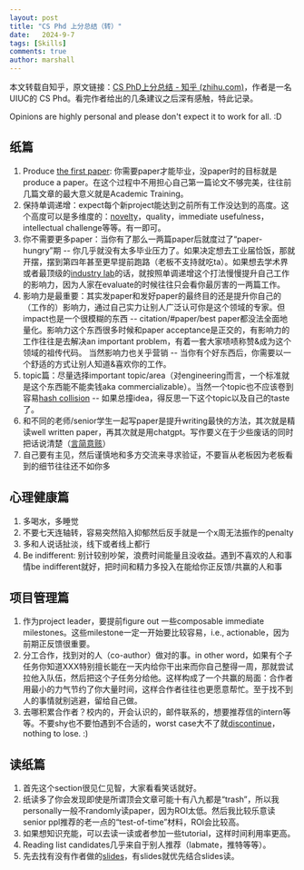 ```yaml
---
layout: post
title: "CS Phd 上分总结（转）"
date:   2024-9-7
tags: [Skills]
comments: true
author: marshall
---
```


本文转载自知乎，原文链接：[CS PhD上分总结 - 知乎 (zhihu.com)](https://zhuanlan.zhihu.com/p/666680698)，作者是一名UIUC的 CS Phd。看完作者给出的几条建议之后深有感触，特此记录。

<!-- more -->
<!-- meta name="description" -->

Opinions are highly personal and please don't expect it to work for all. :D

## 纸篇

1. Produce [the first paper](https://zhida.zhihu.com/search?q=the+first+paper&zhida_source=entity&is_preview=1): 你需要paper才能毕业，没paper时的目标就是produce a paper。在这个过程中不用担心自己第一篇论文不够完美，往往前几篇文章的最大意义就是Academic Training。
2. 保持单调递增：expect每个新project能达到之前所有工作没达到的高度。这个高度可以是多维度的：[novelty](https://zhida.zhihu.com/search?q=novelty&zhida_source=entity&is_preview=1)，quality，immediate usefulness，intellectual challenge等等。有一即可。
3. 你不需要更多paper：当你有了那么一两篇paper后就度过了“paper-hungry”期 -- 你几乎就没有太多毕业压力了。如果决定想去工业届恰饭，那就开摆，摆到第四年甚至更早提前跑路（老板不支持就吃ta）。如果想去学术界或者最顶级的[industry lab](https://zhida.zhihu.com/search?q=industry+lab&zhida_source=entity&is_preview=1)的话，就按照单调递增这个打法慢慢提升自己工作的影响力，因为人家在evaluate的时候往往只会看你最厉害的一两篇工作。
4. 影响力是最重要：其实发paper和发好paper的最终目的还是提升你自己的（工作的）影响力，通过自己实力让别人广泛认可你是这个领域的专家。但impact也是一个很模糊的东西 -- citation/#paper/best paper都没法全面地量化。影响力这个东西很多时候和paper acceptance是正交的，有影响力的工作往往是去解决an important problem，有着一套大家啧啧称赞&成为这个领域的祖传代码。 当然影响力也关乎营销 -- 当你有个好东西后，你需要以一个舒适的方式让别人知道&喜欢你的工作。
5. topic篇：尽量选择important topic/area（对engineering而言，一个标准就是这个东西能不能卖钱aka commercializable）。当然一个topic也不应该卷到容易[hash collision](https://zhida.zhihu.com/search?q=hash+collision&zhida_source=entity&is_preview=1) -- 如果总撞idea，得反思一下这个topic以及自己的taste了。
6. 和不同的老师/senior学生一起写paper是提升writing最快的方法，其次就是精读well written paper，再其次就是用chatgpt。写作要义在于少些废话的同时把话说清楚（[言简意赅](https://zhida.zhihu.com/search?q=言简意赅&zhida_source=entity&is_preview=1)）
7. 自己要有主见，然后谨慎地和多方交流来寻求验证，不要盲从老板因为老板看到的细节往往还不如你多



## 心理健康篇

1. 多喝水，多睡觉
2. 不要七天连轴转，容易突然陷入抑郁然后反手就是一个x周无法振作的penalty
3. 多和人说话扯淡，线下或者线上都行
4. Be indifferent: 别计较别吵架，浪费时间能量且没收益。遇到不喜欢的人和事情be indifferent就好，把时间和精力多投入在能给你正反馈/共赢的人和事



## 项目管理篇

1. 作为project leader，要提前figure out 一些composable immediate milestones。这些milestone一定一开始要比较容易，i.e., actionable，因为前期正反馈很重要。
2. 分工合作，找到对的人（co-author）做对的事。in other word，如果有个子任务你知道XXX特别擅长能在一天内给你干出来而你自己整得一周，那就尝试拉他入队伍，然后把这个子任务分给他。这样构成了一个共赢的局面：合作者用最小的力气节约了你大量时间，这样合作者往往也更愿意帮忙。至于找不到人的事情就别逃避，留给自己做。
3. 去哪积累合作者？校内的，开会认识的，邮件联系的，想要推荐信的intern等等。不要shy也不要怕遇到不合适的，worst case大不了就[discontinue](https://zhida.zhihu.com/search?q=discontinue&zhida_source=entity&is_preview=1)，nothing to lose. :)



## **读纸篇**

1. 首先这个section很见仁见智，大家看看笑话就好。
2. 纸读多了你会发现即使是所谓顶会文章可能十有八九都是“trash”，所以我personally一般不randomly读paper，因为ROI太低。然后我比较乐意读senior ppl推荐的老一点的“test-of-time”材料，ROI会比较高。
3. 如果想知识充能，可以去读一读或者参加一些tutorial，这样时间利用率更高。
4. Reading list candidates几乎来自于别人推荐（labmate，推特等等）。
5. 先去找有没有作者做的[slides](https://zhida.zhihu.com/search?q=slides&zhida_source=entity&is_preview=1)，有slides就优先结合slides读。


